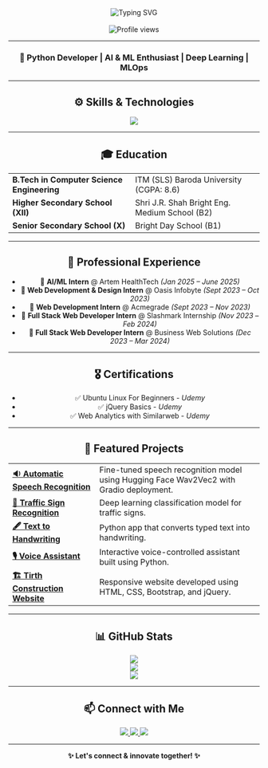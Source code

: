 <!--<h1 align="center">👋 Hello, I'm <span style="color:#F7768E;">Twisha Patel</span>!</h1>

<p align="center">
  <img src="https://komarev.com/ghpvc/?username=twishapatel12&label=Profile%20views&color=F7768E&style=flat-square" alt="Profile Views" />
</p>

<p align="center">
  <a href="https://twishapatel12.github.io/twishapatel12/" target="_blank">
    <img src="https://img.shields.io/badge/🌐 Portfolio-%23F7768E?style=for-the-badge" />
  </a>
  <a href="https://www.linkedin.com/in/twisha-patel-253bbb229" target="_blank">
    <img src="https://img.shields.io/badge/💼 LinkedIn-%230077B5?style=for-the-badge" />
  </a>
  <a href="https://www.instagram.com/__twisha_12" target="_blank">
    <img src="https://img.shields.io/badge/📸 Instagram-%23E4405F?style=for-the-badge" />
  </a>
</p>

---

<h2>👩‍💻 About Me</h2>

<p>
I’m a passionate <strong>Python Developer</strong> and <strong>AI/ML Enthusiast</strong> currently interning at <strong>Artem HealthTech Pvt. Ltd.</strong> I enjoy building smart, scalable applications using <code>FastAPI</code>, <code>Hugging Face</code>, and <code>Docker</code>, with deployment pipelines managed through <code>GitHub Actions</code>.
</p>

<p>
🔍 Always exploring AI, ML, and API development.<br>
🌱 Currently learning: <em>Deep Learning & Cloud Deployment</em>.
</p>

---

<h2>🛠️ Skills & Tools</h2>

<table>
  <tr>
    <td><strong>Languages</strong></td>
    <td>Python, JavaScript</td>
  </tr>
  <tr>
    <td><strong>Frameworks & Libraries</strong></td>
    <td>FastAPI, Hugging Face, Gradio</td>
  </tr>
  <tr>
    <td><strong>Data Science & ML</strong></td>
    <td>Scikit-learn, PyTorch, Pandas, NumPy</td>
  </tr>
  <tr>
    <td><strong>DevOps</strong></td>
    <td>Docker, Git, GitHub Actions</td>
  </tr>
</table>

---

<h2>🚀 Featured Projects</h2>

<ul>
  <li>
    <strong><a href="https://github.com/twishapatel12/AutomaticSpeechRecognition">🎙️ AutomaticSpeechRecognition</a></strong><br/>
    Developed an end-to-end speech-to-text system using Wav2Vec2 with Gradio UI. Fine-tuned on PolyAI MINDS-14 dataset.
  </li>
  <br/>
  <li>
    <strong><a href="https://github.com/twishapatel12/TextToHandwriting">✍️ TextToHandwriting</a></strong><br/>
    A simple yet creative Python app that turns digital text into handwritten images using pywhatkit.
  </li>
  <br/>
  <li>
    <strong><a href="https://github.com/twishapatel12/Traffic-Sign-Classification">🚦 Traffic Sign Classification</a></strong><br/>
    A deep learning-based image classifier that recognizes traffic signs using CNNs for smarter road safety.
  </li>
</ul>

---

<h2>📈 GitHub Stats</h2>

<p align="center">
  <img src="https://github-readme-stats.vercel.app/api?username=twishapatel12&show_icons=true&theme=radical&hide_border=true" width="48%" />
  <img src="https://github-readme-stats.vercel.app/api/top-langs/?username=twishapatel12&layout=compact&theme=radical&hide_border=true" width="48%" />
</p>

---

<h2>📫 Let's Connect!</h2>

<p>
Whether you’re working on exciting AI projects or just want to network — feel free to reach out via <a href="https://www.linkedin.com/in/twisha-patel-253bbb229">LinkedIn</a> or explore more of my work on my <a href="https://twishapatel12.github.io/twishapatel12/">Portfolio</a>.
</p>

<p align="center">
  <img src="https://media.giphy.com/media/3oKIPwoeGErMmaI43C/giphy.gif" width="180" />
</p>

<p align="center">
  <strong>✨ Thank you for visiting my profile! ✨</strong>
</p>
-->
<!-- GitHub Profile README -->
<div align="center">
  <img src="https://readme-typing-svg.demolab.com?font=Roboto&size=30&pause=1000&color=58A6FF&width=435&lines=Hey!+I'm+Twisha+Patel👋;Welcome+to+My+GitHub!" alt="Typing SVG" />
  <br><br>
  <img src="https://komarev.com/ghpvc/?username=twishapatel12&label=Profile%20Views&color=0e75b6&style=flat" alt="Profile views">
</div>

---

<h3 align="center">🚀 <strong>Python Developer | AI & ML Enthusiast | Deep Learning | MLOps</strong></h3>

---

<h2 align="center">⚙️ Skills & Technologies</h2>
<p align="center">
  <img src="https://skillicons.dev/icons?i=python,tensorflow,opencv,huggingface,nlp,git,docker,kubernetes,html,css,js,bootstrap" />
</p>

---

<h2 align="center">🎓 Education</h2>

<div align="center">
  <table>
    <tr><td><strong>B.Tech in Computer Science Engineering</strong></td><td>ITM (SLS) Baroda University (CGPA: 8.6)</td></tr>
    <tr><td><strong>Higher Secondary School (XII)</strong></td><td>Shri J.R. Shah Bright Eng. Medium School (B2)</td></tr>
    <tr><td><strong>Senior Secondary School (X)</strong></td><td>Bright Day School (B1)</td></tr>
  </table>
</div>

---

<h2 align="center">💼 Professional Experience</h2>

<div align="center">
  <ul>
    <li>🔹 <strong>AI/ML Intern</strong> @ Artem HealthTech <em>(Jan 2025 – June 2025)</em></li>
    <li>🔹 <strong>Web Development & Design Intern</strong> @ Oasis Infobyte <em>(Sept 2023 – Oct 2023)</em></li>
    <li>🔹 <strong>Web Development Intern</strong> @ Acmegrade <em>(Sept 2023 – Nov 2023)</em></li>
    <li>🔹 <strong>Full Stack Web Developer Intern</strong> @ Slashmark Internship <em>(Nov 2023 – Feb 2024)</em></li>
    <li>🔹 <strong>Full Stack Web Developer Intern</strong> @ Business Web Solutions <em>(Dec 2023 – Mar 2024)</em></li>
  </ul>
</div>

---

<h2 align="center">🎖️ Certifications</h2>

<div align="center">
  <ul>
    <li>✅ Ubuntu Linux For Beginners - <em>Udemy</em></li>
    <li>✅ jQuery Basics - <em>Udemy</em></li>
    <li>✅ Web Analytics with Similarweb - <em>Udemy</em></li>
  </ul>
</div>

---

<h2 align="center">📂 Featured Projects</h2>

<div align="center">
  <table>
    <tr>
      <td><a href="https://github.com/twishapatel12/AutomaticSpeechRecognition"><strong>🔉 Automatic Speech Recognition</strong></a></td>
      <td>Fine-tuned speech recognition model using Hugging Face Wav2Vec2 with Gradio deployment.</td>
    </tr>
    <tr>
      <td><a href="https://github.com/twishapatel12/TrafficSignRecognition"><strong>🚦 Traffic Sign Recognition</strong></a></td>
      <td>Deep learning classification model for traffic signs.</td>
    </tr>
    <tr>
      <td><a href="https://github.com/twishapatel12/TextToHandwriting"><strong>🖋️ Text to Handwriting</strong></a></td>
      <td>Python app that converts typed text into handwriting.</td>
    </tr>
    <tr>
      <td><a href="https://github.com/twishapatel12/VoiceAssistant"><strong>🎙️ Voice Assistant</strong></a></td>
      <td>Interactive voice-controlled assistant built using Python.</td>
    </tr>
    <tr>
      <td><a href="https://github.com/twishapatel12/TirthConstruction"><strong>🏗️ Tirth Construction Website</strong></a></td>
      <td>Responsive website developed using HTML, CSS, Bootstrap, and jQuery.</td>
    </tr>
  </table>
</div>

---

<h2 align="center">📊 GitHub Stats</h2>

<p align="center">
  <img src="https://github-readme-stats.vercel.app/api?username=twishapatel12&show_icons=true&theme=radical" />
  <br>
  <img src="https://github-readme-stats.vercel.app/api/top-langs/?username=twishapatel12&layout=compact&theme=radical" />
  <br>
  <img src="https://github-readme-streak-stats.herokuapp.com/?user=twishapatel12&theme=radical" />
</p>

---

<h2 align="center">📫 Connect with Me</h2>

<div align="center">
  <a href="https://www.linkedin.com/in/twisha-patel-253bbb229">
    <img src="https://img.shields.io/badge/-LinkedIn-0077B5?style=flat&logo=linkedin&logoColor=white">
  </a>
  <a href="https://www.instagram.com/__twisha_12/">
    <img src="https://img.shields.io/badge/-Instagram-E4405F?style=flat&logo=instagram&logoColor=white">
  </a>
  <a href="https://twishapatel12.github.io/twishapatel12/">
    <img src="https://img.shields.io/badge/-Portfolio-000000?style=flat&logo=firefox&logoColor=white">
  </a>
</div>

---

<div align="center">
  <strong>✨ Let's connect & innovate together! ✨</strong>
</div>

